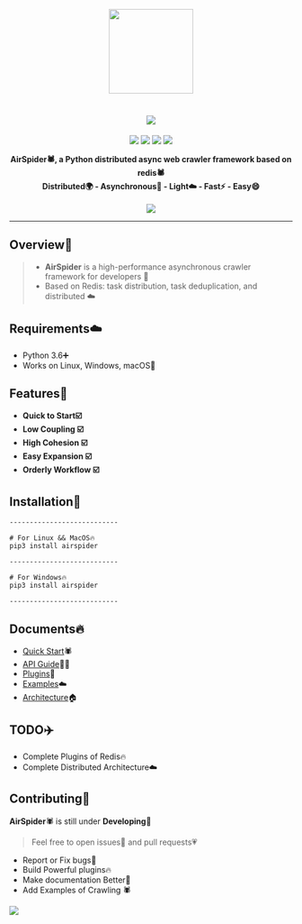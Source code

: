 <p align="center">
    <img src="https://picreso.oss-cn-beijing.aliyuncs.com/airs.png" width="150px">
    <h1 align="center"><img src="http://picreso.oss-cn-beijing.aliyuncs.com/fonts.png" /></h1>
    <div align="center">
		<img src="https://picreso.oss-cn-beijing.aliyuncs.com/ruia.svg">
    <img src="https://picreso.oss-cn-beijing.aliyuncs.com/ruia-20200607165029224.svg">
    <img src="https://picreso.oss-cn-beijing.aliyuncs.com/ruia-20200607165030320.svg">
    <img src="https://picreso.oss-cn-beijing.aliyuncs.com/badge-20200607165715259.svg">  
    </div>
    <p align="center" style="font-weight:bold">
        AirSpider🕷️, a Python distributed async web crawler framework based on redis🕷️
      <br>
     		Distributed🌍  -  Asynchronous🏃  -  Light☁️  -  Fast⚡️ - Easy😄
      <br>
  <br>
      <img src="http://picreso.oss-cn-beijing.aliyuncs.com/codepreview.png">
</p>    

---

## Overview👀

> + **AirSpider** is a high-performance asynchronous crawler framework for developers 🚀
> + Based on Redis: task distribution, task deduplication, and distributed ☁️
> 

## Requirements☁️

- Python 3.6➕
- Works on Linux, Windows, macOS🍎

## Features🌲

+ **Quick to Start☑️**
+ **Low Coupling ☑️**
+ **High Cohesion ☑️**
+ **Easy Expansion ☑️**
+ **Orderly Workflow ☑️**

## Installation🔨

``` shell
---------------------------

# For Linux && MacOS🔥
pip3 install airspider

---------------------------

# For Windows🔥
pip3 install airspider

---------------------------
```

## Documents🔥

+ [Quick Start]()🕷️
+ [API Guide]()👨‍🎓
+ [Plugins]()🔨
+ [Examples]()☁️
+ [Architecture](https://github.com/AirSpiders/AirSpider/blob/master/Docs/architecture.md)🏠

## TODO✈️

+ Complete Plugins of Redis🔥
+ Complete Distributed Architecture☁️

## Contributing👬

**AirSpider**🕷️ is still under **Developing**🔨

> Feel free to open issues💬 and pull requests💗

- Report or Fix bugs🌈
- Build Powerful plugins🔥
- Make documentation Better📖
- Add Examples of Crawling 🕷️

![](http://picreso.oss-cn-beijing.aliyuncs.com/monkey.jpg)